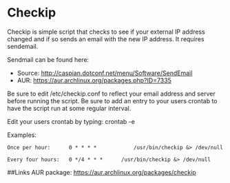 # Checkip
Checkip is simple script that checks to see if your external IP address changed and if so sends an email with the new IP address. It requires sendemail.

Sendmail can be found here:
* Source:	http://caspian.dotconf.net/menu/Software/SendEmail
* AUR: 		https://aur.archlinux.org/packages.php?ID=7335

Be sure to edit /etc/checkip.conf to reflect your email address and server before running the script. Be sure to add an entry to your users crontab to have the script run at some regular interval.

Edit your users crontab by typing: crontab -e

Examples:

```Once per hour:      0 * * * *			/usr/bin/checkip &> /dev/null```

```Every four hours:   0 */4 * * *		/usr/bin/checkip &> /dev/null```

##Links
AUR package: https://aur.archlinux.org/packages/checkip
